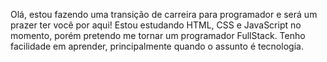 Olá, estou fazendo uma transição de carreira para programador e será um prazer ter você por aqui!
Estou estudando HTML, CSS e JavaScript no momento, porém pretendo me tornar um programador FullStack. Tenho facilidade em aprender, principalmente quando o assunto é tecnologia.
